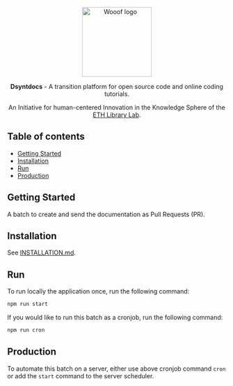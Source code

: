 <div align="center">
  <a href="https://www.librarylab.ethz.ch"><img src="https://www.librarylab.ethz.ch/wp-content/uploads/2018/05/logo.svg" alt="Wooof logo" height="160"></a>
  
  <br/>
  
  <p><strong>Dsyntdocs</strong> - A transition platform for open source code and online coding tutorials.</p>
  
  <p>An Initiative for human-centered Innovation in the Knowledge Sphere of the <a href="https://www.librarylab.ethz.ch">ETH Library Lab</a>.</p>

</div>

## Table of contents

- [Getting Started](#getting-started)
- [Installation](#installation)
- [Run](#run)
- [Production](#production)

## Getting Started

A batch to create and send the documentation as Pull Requests (PR).

## Installation

See [INSTALLATION.md](INSTALLATION.md).

## Run

To run locally the application once, run the following command:

````bash
npm run start
````

If you would like to run this batch as a cronjob, run the following command:

```bash
npm run cron
```

## Production

To automate this batch on a server, either use above cronjob command `cron` or add the `start` command to the server scheduler.
